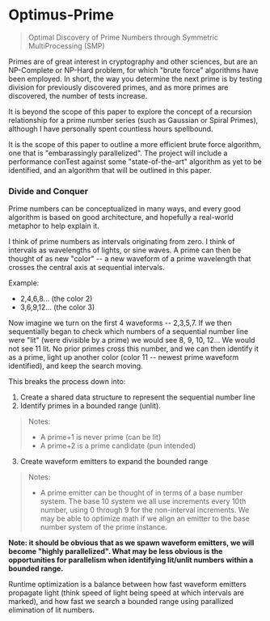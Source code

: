 # Optimus-Prime
> Optimal Discovery of Prime Numbers through Symmetric MultiProcessing (SMP)

Primes are of great interest in cryptography and other sciences, but are an NP-Complete or NP-Hard problem, for which "brute force" algorithms have been employed.  In short, the way you determine the next prime is by testing division for previously discovered primes, and as more primes are discovered, the number of tests increase.

It is beyond the scope of this paper to explore the concept of a recursion relationship for a prime number series (such as Gaussian or Spiral Primes), although I have personally spent countless hours spellbound.

It is the scope of this paper to outline a more efficient brute force algorithm, one that is "embarassingly parallelized".  The project will include a performance conTest against some "state-of-the-art" algorithm as yet to be identified, and an algorithm that will be outlined in this paper.

### Divide and Conquer

Prime numbers can be conceptualized in many ways, and every good algorithm is based on good architecture, and hopefully a real-world metaphor to help explain it.

I think of prime numbers as intervals originating from zero.  I think of intervals as wavelengths of lights, or sine waves.  A prime can then be thought of as new "color" -- a new waveform of a prime wavelength that crosses the central axis at sequential intervals.

Example:
* 2,4,6,8...  (the color 2)
* 3,6,9,12... (the color 3)

Now imagine we turn on the first 4 waveforms -- 2,3,5,7.  If we then sequentially began to check which numbers of a sequential number line were "lit" (were divisible by a prime) we would see 8, 9, 10, 12... We would not see 11 lit.  No prior primes cross this number, and we can then identify it as a prime, light up another color (color 11 -- newest prime waveform identified), and keep the search moving.

This breaks the process down into:
1. Create a shared data structure to represent the sequential number line
2. Identify primes in a bounded range (unlit).
> Notes:
> * A prime+1 is never prime (can be lit)
> * A prime+2 is a prime candidate (pun intended)
3. Create waveform emitters to expand the bounded range
> Notes:
> * A prime emitter can be thought of in terms of a base number system.  The base 10 system we all use increments every 10th number, using 0 through 9 for the non-interval increments.  We may be able to optimize math if we align an emitter to the base number system of the prime instance.

**Note: it should be obvious that as we spawn waveform emitters, we will become "highly parallelized".  What may be less obvious is the opportunities for parallelism when identifying lit/unlit numbers within a bounded range.**

Runtime optimization is a balance between how fast waveform emitters propagate light (think speed of light being speed at which intervals are marked), and how fast we search a bounded range using parallized elimination of lit numbers.
